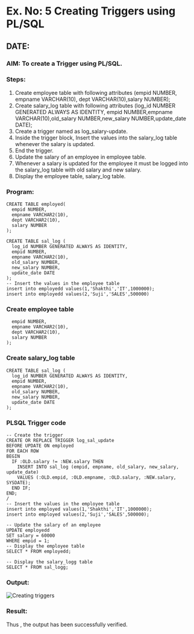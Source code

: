 # Ex. No: 5 Creating Triggers using PL/SQL
## DATE:

### AIM: To create a Trigger using PL/SQL.

### Steps:
1. Create employee table with following attributes (empid NUMBER, empname VARCHAR(10), dept VARCHAR(10),salary NUMBER);
2. Create salary_log table with following attributes (log_id NUMBER GENERATED ALWAYS AS IDENTITY, empid NUMBER,empname VARCHAR(10),old_salary NUMBER,new_salary NUMBER,update_date DATE);
3. Create a trigger named as log_salary-update.
4. Inside the trigger block, Insert the values into the salary_log table whenever the salary is updated.
5. End the trigger.
6. Update the salary of an employee in employee table.
7. Whenever a salary is updated for the employee it must be logged into the salary_log table with old salary and new salary.
8. Display the employee table, salary_log table.

### Program:
```
CREATE TABLE employed(
  empid NUMBER,
  empname VARCHAR2(10),
  dept VARCHAR2(10),
  salary NUMBER
);

CREATE TABLE sal_log (
  log_id NUMBER GENERATED ALWAYS AS IDENTITY,
  empid NUMBER,
  empname VARCHAR2(10),
  old_salary NUMBER,
  new_salary NUMBER,
  update_date DATE
);
-- Insert the values in the employee table
insert into employedd values(1,'Shakthi','IT',1000000);
insert into employedd values(2,'Suji','SALES',500000)
```

### Create employee table
```CREATE TABLE employed(
  empid NUMBER,
  empname VARCHAR2(10),
  dept VARCHAR2(10),
  salary NUMBER
);
```

### Create salary_log table
```
CREATE TABLE sal_log (
  log_id NUMBER GENERATED ALWAYS AS IDENTITY,
  empid NUMBER,
  empname VARCHAR2(10),
  old_salary NUMBER,
  new_salary NUMBER,
  update_date DATE
);
```


### PLSQL Trigger code
```
-- Create the trigger
CREATE OR REPLACE TRIGGER log_sal_update
BEFORE UPDATE ON employed
FOR EACH ROW
BEGIN
  IF :OLD.salary != :NEW.salary THEN
    INSERT INTO sal_log (empid, empname, old_salary, new_salary, update_date)
    VALUES (:OLD.empid, :OLD.empname, :OLD.salary, :NEW.salary, SYSDATE);
  END IF;
END;
/
-- Insert the values in the employee table
insert into employed values(1,'Shakthi','IT',1000000);
insert into employed values(2,'Suji','SALES',500000);

-- Update the salary of an employee
UPDATE employedd
SET salary = 60000
WHERE empid = 1;
-- Display the employee table
SELECT * FROM employedd;

-- Display the salary_logg table
SELECT * FROM sal_logg;
```

### Output:
![Creating triggers](https://github.com/Jeevapriya14/Ex-No-5-Creating-Triggers-using-PL-SQL/assets/121003043/6caf3238-451b-44b6-bf6c-a901cd1311b3)


### Result:
Thus , the output has been successfully verified.
